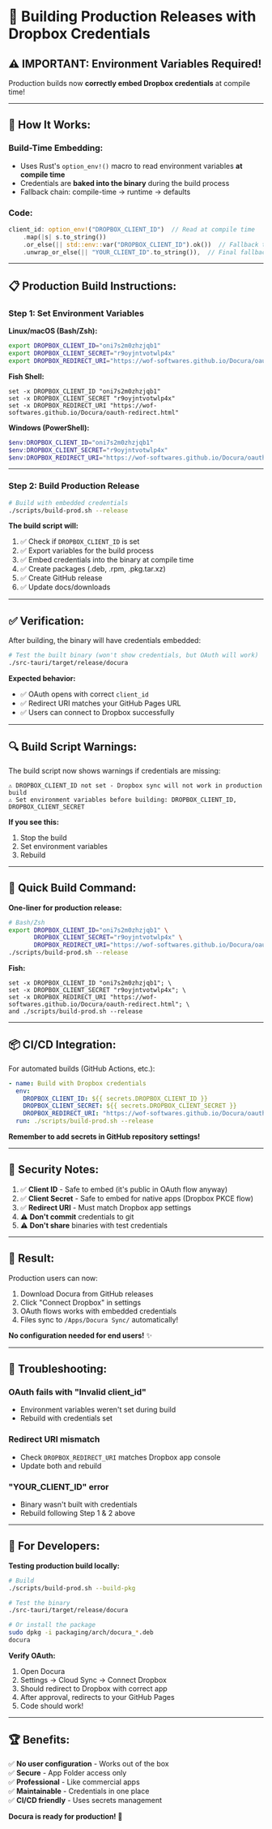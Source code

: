# 🚀 Building Production Releases with Dropbox Credentials

## ⚠️ **IMPORTANT: Environment Variables Required!**

Production builds now **correctly embed Dropbox credentials** at compile time!

---

## 🔧 **How It Works:**

### **Build-Time Embedding:**
- Uses Rust's `option_env!()` macro to read environment variables **at compile time**
- Credentials are **baked into the binary** during the build process
- Fallback chain: compile-time → runtime → defaults

### **Code:**
```rust
client_id: option_env!("DROPBOX_CLIENT_ID")  // Read at compile time
    .map(|s| s.to_string())
    .or_else(|| std::env::var("DROPBOX_CLIENT_ID").ok())  // Fallback to runtime
    .unwrap_or_else(|| "YOUR_CLIENT_ID".to_string()),  // Final fallback
```

---

## 📋 **Production Build Instructions:**

### **Step 1: Set Environment Variables**

**Linux/macOS (Bash/Zsh):**
```bash
export DROPBOX_CLIENT_ID="oni7s2m0zhzjqb1"
export DROPBOX_CLIENT_SECRET="r9oyjntvotwlp4x"
export DROPBOX_REDIRECT_URI="https://wof-softwares.github.io/Docura/oauth-redirect.html"
```

**Fish Shell:**
```fish
set -x DROPBOX_CLIENT_ID "oni7s2m0zhzjqb1"
set -x DROPBOX_CLIENT_SECRET "r9oyjntvotwlp4x"
set -x DROPBOX_REDIRECT_URI "https://wof-softwares.github.io/Docura/oauth-redirect.html"
```

**Windows (PowerShell):**
```powershell
$env:DROPBOX_CLIENT_ID="oni7s2m0zhzjqb1"
$env:DROPBOX_CLIENT_SECRET="r9oyjntvotwlp4x"
$env:DROPBOX_REDIRECT_URI="https://wof-softwares.github.io/Docura/oauth-redirect.html"
```

---

### **Step 2: Build Production Release**

```bash
# Build with embedded credentials
./scripts/build-prod.sh --release
```

**The build script will:**
1. ✅ Check if `DROPBOX_CLIENT_ID` is set
2. ✅ Export variables for the build process
3. ✅ Embed credentials into the binary at compile time
4. ✅ Create packages (.deb, .rpm, .pkg.tar.xz)
5. ✅ Create GitHub release
6. ✅ Update docs/downloads

---

## ✅ **Verification:**

After building, the binary will have credentials embedded:

```bash
# Test the built binary (won't show credentials, but OAuth will work)
./src-tauri/target/release/docura
```

**Expected behavior:**
- ✅ OAuth opens with correct `client_id`
- ✅ Redirect URI matches your GitHub Pages URL
- ✅ Users can connect to Dropbox successfully

---

## 🔍 **Build Script Warnings:**

The build script now shows warnings if credentials are missing:

```
⚠️ DROPBOX_CLIENT_ID not set - Dropbox sync will not work in production build
⚠️ Set environment variables before building: DROPBOX_CLIENT_ID, DROPBOX_CLIENT_SECRET
```

**If you see this:**
1. Stop the build
2. Set environment variables
3. Rebuild

---

## 🎯 **Quick Build Command:**

**One-liner for production release:**

```bash
# Bash/Zsh
export DROPBOX_CLIENT_ID="oni7s2m0zhzjqb1" \
       DROPBOX_CLIENT_SECRET="r9oyjntvotwlp4x" \
       DROPBOX_REDIRECT_URI="https://wof-softwares.github.io/Docura/oauth-redirect.html" && \
./scripts/build-prod.sh --release
```

**Fish:**
```fish
set -x DROPBOX_CLIENT_ID "oni7s2m0zhzjqb1"; \
set -x DROPBOX_CLIENT_SECRET "r9oyjntvotwlp4x"; \
set -x DROPBOX_REDIRECT_URI "https://wof-softwares.github.io/Docura/oauth-redirect.html"; \
and ./scripts/build-prod.sh --release
```

---

## 📦 **CI/CD Integration:**

For automated builds (GitHub Actions, etc.):

```yaml
- name: Build with Dropbox credentials
  env:
    DROPBOX_CLIENT_ID: ${{ secrets.DROPBOX_CLIENT_ID }}
    DROPBOX_CLIENT_SECRET: ${{ secrets.DROPBOX_CLIENT_SECRET }}
    DROPBOX_REDIRECT_URI: "https://wof-softwares.github.io/Docura/oauth-redirect.html"
  run: ./scripts/build-prod.sh --release
```

**Remember to add secrets in GitHub repository settings!**

---

## 🔐 **Security Notes:**

1. ✅ **Client ID** - Safe to embed (it's public in OAuth flow anyway)
2. ✅ **Client Secret** - Safe to embed for native apps (Dropbox PKCE flow)
3. ✅ **Redirect URI** - Must match Dropbox app settings
4. ⚠️ **Don't commit** credentials to git
5. ⚠️ **Don't share** binaries with test credentials

---

## 🎉 **Result:**

Production users can now:
1. Download Docura from GitHub releases
2. Click "Connect Dropbox" in settings
3. OAuth flows works with embedded credentials
4. Files sync to `/Apps/Docura Sync/` automatically!

**No configuration needed for end users!** ✨

---

## 🐛 **Troubleshooting:**

### **OAuth fails with "Invalid client_id"**
- Environment variables weren't set during build
- Rebuild with credentials set

### **Redirect URI mismatch**
- Check `DROPBOX_REDIRECT_URI` matches Dropbox app console
- Update both and rebuild

### **"YOUR_CLIENT_ID" error**
- Binary wasn't built with credentials
- Rebuild following Step 1 & 2 above

---

## 📄 **For Developers:**

**Testing production build locally:**
```bash
# Build
./scripts/build-prod.sh --build-pkg

# Test the binary
./src-tauri/target/release/docura

# Or install the package
sudo dpkg -i packaging/arch/docura_*.deb
docura
```

**Verify OAuth:**
1. Open Docura
2. Settings → Cloud Sync → Connect Dropbox
3. Should redirect to Dropbox with correct app
4. After approval, redirects to your GitHub Pages
5. Code should work!

---

## 🏆 **Benefits:**

✅ **No user configuration** - Works out of the box  
✅ **Secure** - App Folder access only  
✅ **Professional** - Like commercial apps  
✅ **Maintainable** - Credentials in one place  
✅ **CI/CD friendly** - Uses secrets management  

**Docura is ready for production! 🚀**

